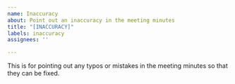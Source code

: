 ```yaml
---
name: Inaccuracy
about: Point out an inaccuracy in the meeting minutes
title: "[INACCURACY]"
labels: inaccuracy
assignees: ''

---
```


This is for pointing out any typos or mistakes in the meeting minutes so that they can be fixed.
